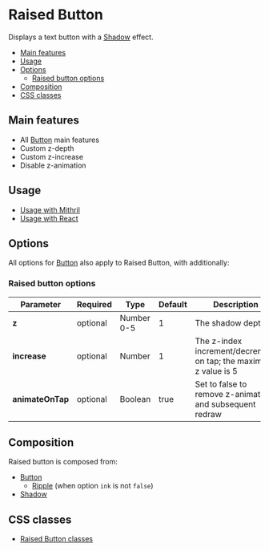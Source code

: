 # Raised Button

Displays a text button with a [Shadow](shadow.md) effect.

<!-- MarkdownTOC autolink="true" autoanchor="true" bracket="round" -->

- [Main features](#main-features)
- [Usage](#usage)
- [Options](#options)
  - [Raised button options](#raised-button-options)
- [Composition](#composition)
- [CSS classes](#css-classes)

<!-- /MarkdownTOC -->

<a name="main-features"></a>
## Main features

* All [Button](button.md) main features
* Custom z-depth
* Custom z-increase
* Disable z-animation


<a name="usage"></a>
## Usage

* [Usage with Mithril](mithril/raised-button.md)
* [Usage with React](react/raised-button.md)



<a name="options"></a>
## Options

All options for [Button](button.md) also apply to Raised Button, with additionally:

<a name="raised-button-options"></a>
### Raised button options

| **Parameter**    |  **Required** | **Type**   | **Default** | **Description** |
| ---------------- | -------------- | ---------- | ----------- | --------------- |
| **z**            | optional       | Number 0-5 | 1           | The shadow depth |
| **increase**     | optional       | Number     | 1           | The z-index increment/decrement on tap; the maximum z value is 5 |
| **animateOnTap** | optional       | Boolean    | true        | Set to false to remove z-animation and subsequent redraw |


<a name="composition"></a>
## Composition

Raised button is composed from:

* [Button](button.md)
  * [Ripple](ripple.md) (when option `ink` is not `false`)
* [Shadow](shadow.md) 


<a name="css-classes"></a>
## CSS classes

* [Raised Button classes](../../packages/polythene-css-classes/raised-button.js)


